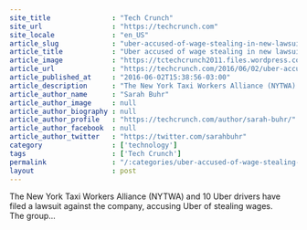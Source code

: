 ```yaml
---
site_title               : "Tech Crunch"
site_url                 : "https://techcrunch.com"
site_locale              : "en_US"
article_slug             : "uber-accused-of-wage-stealing-in-new-lawsuit-from-new-york-drivers"
article_title            : "Uber accused of wage stealing in new lawsuit from New York drivers"
article_image            : "https://tctechcrunch2011.files.wordpress.com/2016/01/shutterstock_314177504.jpg?w=764&h=400&crop=1"
article_url              : "https://techcrunch.com/2016/06/02/uber-accused-of-wage-stealing-in-new-lawsuit-from-new-york-drivers/"
article_published_at     : "2016-06-02T15:38:56-03:00"
article_description      : "The New York Taxi Workers Alliance (NYTWA) and 10 Uber drivers have filed a lawsuit against the company, accusing Uber of stealing wages. The group..."
article_author_name      : "Sarah Buhr"
article_author_image     : null
article_author_biography : null
article_author_profile   : "https://techcrunch.com/author/sarah-buhr/"
article_author_facebook  : null
article_author_twitter   : "https://twitter.com/sarahbuhr"
category                 : ['technology']
tags                     : ['Tech Crunch']
permalink                : "/:categories/uber-accused-of-wage-stealing-in-new-lawsuit-from-new-york-drivers/"
layout                   : post
---
```


The New York Taxi Workers Alliance (NYTWA) and 10 Uber drivers have filed a lawsuit against the company, accusing Uber of stealing wages. The group...
